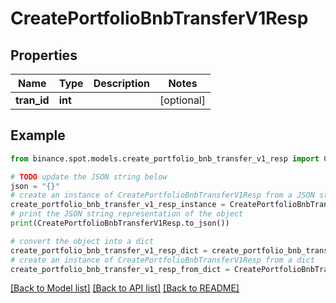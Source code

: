 # CreatePortfolioBnbTransferV1Resp


## Properties

Name | Type | Description | Notes
------------ | ------------- | ------------- | -------------
**tran_id** | **int** |  | [optional] 

## Example

```python
from binance.spot.models.create_portfolio_bnb_transfer_v1_resp import CreatePortfolioBnbTransferV1Resp

# TODO update the JSON string below
json = "{}"
# create an instance of CreatePortfolioBnbTransferV1Resp from a JSON string
create_portfolio_bnb_transfer_v1_resp_instance = CreatePortfolioBnbTransferV1Resp.from_json(json)
# print the JSON string representation of the object
print(CreatePortfolioBnbTransferV1Resp.to_json())

# convert the object into a dict
create_portfolio_bnb_transfer_v1_resp_dict = create_portfolio_bnb_transfer_v1_resp_instance.to_dict()
# create an instance of CreatePortfolioBnbTransferV1Resp from a dict
create_portfolio_bnb_transfer_v1_resp_from_dict = CreatePortfolioBnbTransferV1Resp.from_dict(create_portfolio_bnb_transfer_v1_resp_dict)
```
[[Back to Model list]](../README.md#documentation-for-models) [[Back to API list]](../README.md#documentation-for-api-endpoints) [[Back to README]](../README.md)



